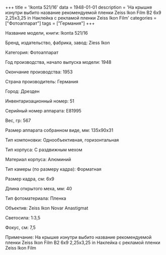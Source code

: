 +++
title = 'Ikonta 521/16'
data = 1948-01-01
description = 'На крышке изнутри выбито название рекомендуемой пленки  Zeiss Ikon Film B2 6x9 2,25x3,25 in Наклейка с рекламой пленки Zeiss Ikon Film'
categories = ["Фотоаппарат"]
tags = ["Германия"]
+++

Название модели, книги: Ikonta 521/16

Бренд, издательство, фабрика, завод: Ziess Ikon

Категория: Фотоаппарат

Год производства, начало выпуска модели: 1948

Окончание производства: 1953

Страна производитель: Германия

Город: Дрезден

Инвентаризационный номер: 51

Серийный номер аппарата: E81995

Вес, гр: 567

Размер аппарата  собранном виде, мм: 135x90x31

Тип компоновки: Однообъективная, горизонтальная

Тип корпуса: С раздвижным мехом

Материал корпуса: Алюминий

Тип камеры (по размеру кадра): Форматная

Размер кадра, см: 6х9

Длина открытого меха, мм: 40

Тип фотоматериала: Пленка

Объектив: Zeiss Ikon
Novar Anastigmat

Светосила: 1:3,5

Фокус, см: 7,5

Примечание: На крышке изнутри выбито название рекомендуемой пленки  Zeiss Ikon Film B2 6x9 2,25x3,25 in
Наклейка с рекламой пленки Zeiss Ikon Film

